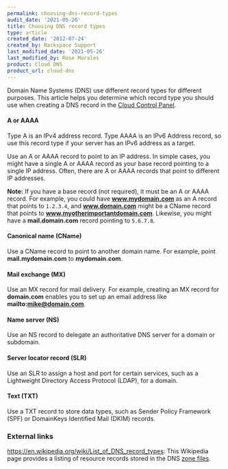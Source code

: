 ```yaml
---
permalink: choosing-dns-record-types
audit_date: '2021-05-26'
title: Choosing DNS record types
type: article
created_date: '2012-07-24'
created_by: Rackspace Support
last_modified_date: '2021-05-26'
last_modified_by: Rose Morales
product: Cloud DNS
product_url: cloud-dns
---
```


Domain Name Systems (DNS) use different record types for different purposes.
This article helps you determine which record type you should use when creating
a DNS record in the [Cloud Control Panel](https://login.rackspace.com/).

#### A or AAAA

Type A is an IPv4 address record. Type AAAA is an IPv6 Address record, so use this
record type if your server has an IPv6 address as a target.

Use an A or AAAA record to point to an IP address. In simple cases, you might
have a single A or AAAA record as your base record pointing to a single IP
address. Often, there are A or AAAA records that point to different IP addresses.

**Note:** If you have a base record (not required), it must be an A or AAAA
record. For example, you could have **www.mydomain.com** as an A record that
points to `1.2.3.4`, and **www.domain.com** might be a CName record that points
to **www.myotherimportantdomain.com**. Likewise, you might have a
**mail.domain.com** record pointing to `5.6.7.8`.

#### Canonical name (CName)

Use a CName record to point to another domain name. For example, point
**mail.mydomain.com** to **mydomain.com**.

#### Mail exchange (MX)

Use an MX record for mail delivery. For example, creating an MX record for
**domain.com** enables you to set up an email address like
**mailto:mike@domain.com**.

#### Name server (NS)

Use an NS record to delegate an authoritative DNS server for a domain or
subdomain.

#### Server locator record (SLR)

Use an SLR to assign a host and port for certain services, such as a Lightweight
Directory Access Protocol (LDAP), for a domain.

#### Text (TXT)

Use a TXT record to store data types, such as Sender Policy Framework (SPF) or
DomainKeys Identified Mail (DKIM) records.

### External links

<https://en.wikipedia.org/wiki/List_of_DNS_record_types>: This Wikipedia page provides a listing of resource records
stored in the DNS [zone files](https://en.wikipedia.org/wiki/Zone_file).
